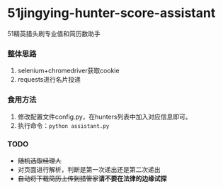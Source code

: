 # 51jingying-hunter-score-assistant
51精英猎头刷专业值和简历数助手

### 整体思路
1. selenium+chromedriver获取cookie
2. requests进行名片投递

### 食用方法
1. 修改配置文件config.py，在hunters列表中加入对应信息即可。
2. 执行命令：`python assistant.py`

### TODO
* <s>随机选取经理人</s>
* 对页面进行解析，判断是第一次递出还是第二次递出
* <s>自动将下载简历上传到猎管家</s>**请不要在法律的边缘试探**